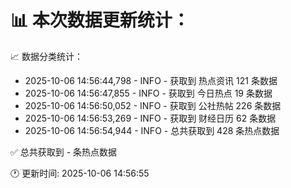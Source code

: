 📊 本次数据更新统计：
==========================

📈 数据分类统计：
- 2025-10-06 14:56:44,798 - INFO - 获取到 热点资讯 121 条数据
- 2025-10-06 14:56:47,855 - INFO - 获取到 今日热点 19 条数据
- 2025-10-06 14:56:50,052 - INFO - 获取到 公社热帖 226 条数据
- 2025-10-06 14:56:53,269 - INFO - 获取到 财经日历 62 条数据
- 2025-10-06 14:56:54,944 - INFO - 总共获取到 428 条热点数据

✅ 总共获取到 - 条热点数据

🕐 更新时间: 2025-10-06 14:56:55

